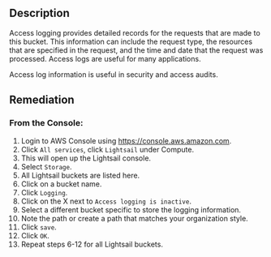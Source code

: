 ## Description

Access logging provides detailed records for the requests that are made to this bucket. This information can include the request type, the resources that are specified in the request, and the time and date that the request was processed. Access logs are useful for many applications.

Access log information is useful in security and access audits.

## Remediation

### From the Console:

1. Login to AWS Console using https://console.aws.amazon.com.
2. Click `All services`, click `Lightsail` under Compute.
3. This will open up the Lightsail console.
4. Select `Storage`.
5. All Lightsail buckets are listed here.
6. Click on a bucket name.
7. Click `Logging`.
8. Click on the X next to `Access logging is inactive`.
9. Select a different bucket specific to store the logging information.
10. Note the path or create a path that matches your organization style.
11. Click `save`.
12. Click `OK`.
13. Repeat steps 6-12 for all Lightsail buckets.